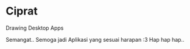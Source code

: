 # Ciprat

Drawing Desktop Apps

Semangat.. Semoga jadi Aplikasi yang sesuai harapan :3
Hap hap hap..

